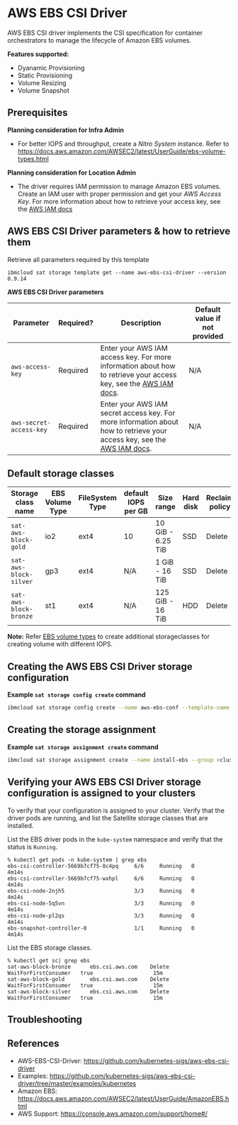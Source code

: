 # AWS EBS CSI Driver

AWS EBS CSI driver implements the CSI specification for container orchestrators to manage the lifecycle of Amazon EBS volumes.

**Features supported:**
- Dyanamic Provisioning
- Static Provisioning
- Volume Resizing
- Volume Snapshot 

## Prerequisites
**Planning consideration for Infra Admin**
-  For better IOPS and throughput, create a *Nitro System* instance. Refer to 
https://docs.aws.amazon.com/AWSEC2/latest/UserGuide/ebs-volume-types.html

**Planning consideration for Location Admin**
- The driver requires IAM permission to manage Amazon EBS volumes. Create an IAM user with proper permission and get your *AWS Access Key*. For more information about how to retrieve your access key, see the [AWS IAM docs](https://docs.aws.amazon.com/IAM/latest/UserGuide/id_credentials_access-keys.html)


## AWS EBS CSI Driver parameters & how to retrieve them

Retrieve all parameters required by this template
```
ibmcloud sat storage template get --name aws-ebs-csi-driver --version 0.9.14
```

**AWS EBS CSI Driver parameters**

| Parameter | Required? | Description | Default value if not provided |
| --- | --- | --- | --- |
| `aws-access-key` | Required | Enter your AWS IAM access key. For more information about how to retrieve your access key, see the [AWS IAM docs](https://docs.aws.amazon.com/IAM/latest/UserGuide/id_credentials_access-keys.html). | N/A |
| `aws-secret-access-key` | Required | Enter your AWS IAM secret access key. For more information about how to retrieve your access key, see the [AWS IAM docs](https://docs.aws.amazon.com/IAM/latest/UserGuide/id_credentials_access-keys.html). | N/A | |


## Default storage classes

| Storage class name | EBS Volume Type | FileSystem Type | default IOPS per GB | Size range | Hard disk | Reclaim policy |
| --- | --- | --- | --- | --- | --- | --- |
| `sat-aws-block-gold` | io2 | ext4 | 10 | 10 GiB - 6.25 TiB | SSD | Delete | 
| `sat-aws-block-silver` | gp3 | ext4 | N/A | 1 GiB - 16 TiB | SSD | Delete | 
| `sat-aws-block-bronze` | st1 | ext4 | N/A | 125 GiB - 16 TiB | HDD | Delete | 


**Note:** Refer [EBS volume types](https://docs.aws.amazon.com/AWSEC2/latest/UserGuide/ebs-volume-types.html) to create additional storageclasses for creating volume with different IOPS.

## Creating the AWS EBS CSI Driver storage configuration

**Example `sat storage config create` command**

```sh
ibmcloud sat storage config create --name aws-ebs-conf --template-name aws-ebs-csi-driver --template-version 0.9.14 -p "aws-access-key=<access-key-without-base64-encoding>" -p "aws-secret-access-key=<secret-access-key-without-base64-encoding>"
```

## Creating the storage assignment

**Example `sat storage assignment create` command**

```sh
ibmcloud sat storage assignment create --name install-ebs --group <cluster-group> --config aws-ebs-conf
```

## Verifying your AWS EBS CSI Driver storage configuration is assigned to your clusters

To verify that your configuration is assigned to your cluster. Verify that the driver pods are running, and list the Satellite storage classes that are installed.

List the EBS driver pods in the `kube-system` namespace and verify that the status is `Running`.

```
% kubectl get pods -n kube-system | grep ebs
ebs-csi-controller-5669b7cf75-8c4pq     6/6     Running   0          4m14s
ebs-csi-controller-5669b7cf75-wxhpl     6/6     Running   0          4m14s
ebs-csi-node-2njh5                      3/3     Running   0          4m14s
ebs-csi-node-5q5vn                      3/3     Running   0          4m14s
ebs-csi-node-pl2qs                      3/3     Running   0          4m14s
ebs-snapshot-controller-0               1/1     Running   0          4m14s
```

List the EBS storage classes.

```
% kubectl get sc| grep ebs
sat-aws-block-bronze      ebs.csi.aws.com    Delete          WaitForFirstConsumer   true                   15m
sat-aws-block-gold        ebs.csi.aws.com    Delete          WaitForFirstConsumer   true                   15m
sat-aws-block-silver      ebs.csi.aws.com    Delete          WaitForFirstConsumer   true                   15m
```


## Troubleshooting


## References

- AWS-EBS-CSI-Driver: https://github.com/kubernetes-sigs/aws-ebs-csi-driver
- Examples: https://github.com/kubernetes-sigs/aws-ebs-csi-driver/tree/master/examples/kubernetes
- Amazon EBS: https://docs.aws.amazon.com/AWSEC2/latest/UserGuide/AmazonEBS.html
- AWS Support: https://console.aws.amazon.com/support/home#/

